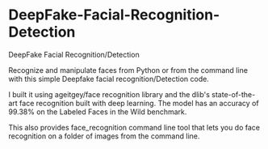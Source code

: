 # DeepFake-Facial-Recognition-Detection
DeepFake Facial Recognition/Detection

Recognize and manipulate faces from Python or from the command line with this simple Deepfake facial recognition/Detection code.

I built it using ageitgey/face recognition library and the dlib's state-of-the-art face recognition built with deep learning.
The model has an accuracy of 99.38% on the Labeled Faces in the Wild benchmark.

This also provides face_recognition command line tool that lets you do face recognition on a folder of images from the command line.

